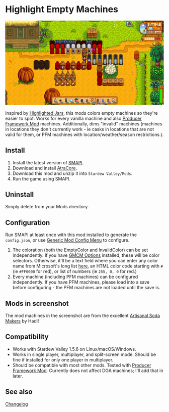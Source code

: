 Highlight Empty Machines
===========================

![Header image](docs/machines.jpg)

Inspired by [Highlighted Jars](https://www.nexusmods.com/stardewvalley/mods/6833), this mods colors empty machines so they're easier to spot. Works for every vanilla machine and also [Producer Framework Mod](https://www.nexusmods.com/stardewvalley/mods/4970) machines. Additionally, dims "invalid" machines (machines in locations they don't currently work - ie casks in locations that are not valid for them, or PFM machines with location/weather/season restrictions.).

## Install

1. Install the latest version of [SMAPI](https://smapi.io).
2. Download and install [AtraCore](https://www.nexusmods.com/stardewvalley/mods/12932).
2. Download this mod and unzip it into `Stardew Valley/Mods`.
3. Run the game using SMAPI.

## Uninstall
Simply delete from your Mods directory.

## Configuration
Run SMAPI at least once with this mod installed to generate the `config.json`, or use [Generic Mod Config Menu](https://www.nexusmods.com/stardewvalley/mods/5098) to configure.

1. The coloration (both the EmptyColor and InvalidColor) can be set independently. If you have [GMCM Options](https://www.nexusmods.com/stardewvalley/mods/10505) installed, these will be color selectors. Otherwise, it'll be a text field where you can enter any color name from Microsoft's long list [here](https://docs.microsoft.com/en-us/dotnet/api/system.drawing.knowncolor?view=net-6.0), an HTML color code starting with `#` (ie `#FF0000` for red), or list of numbers (ie `255, 0, 0` for red.)
2. Every machine (including PFM machines) can be configured independently. If you have PFM machines, please load into a save before configuring - the PFM machines are not loaded until the save is.

## Mods in screenshot

The mod machines in the screenshot are from the excellent [Artisanal Soda Makers](https://www.nexusmods.com/stardewvalley/mods/5173) by Hadi!

## Compatibility

* Works with Stardew Valley 1.5.6 on Linux/macOS/Windows.
* Works in single player, multiplayer, and split-screen mode. Should be fine if installed for only one player in multiplayer.
* Should be compatible with most other mods. Tested with [Producer Framework Mod](https://www.nexusmods.com/stardewvalley/mods/4970). Currently does not affect DGA machines; I'll add that in later.

## See also

[Changelog](docs/Changelog.md)